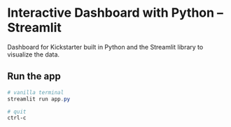 
# Interactive Dashboard with Python – Streamlit

Dashboard for Kickstarter built in Python and the Streamlit library to visualize the data.


## Run the app
```Powershell
# vanilla terminal
streamlit run app.py

# quit
ctrl-c
```
